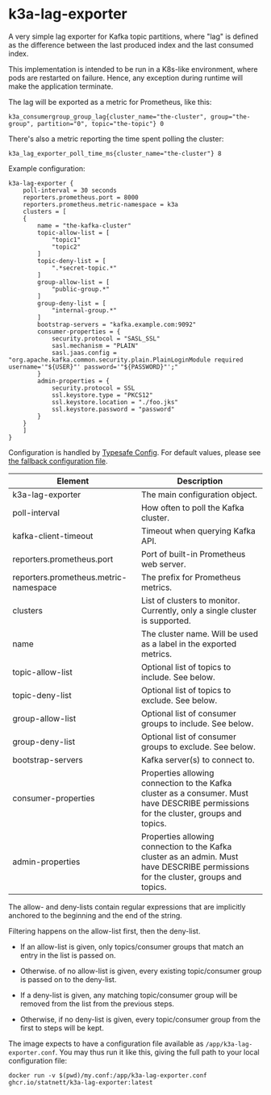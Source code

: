 # k3a-lag-exporter

A very simple lag exporter for Kafka topic partitions, where "lag" is
defined as the difference between the last produced index and the last
consumed index.

This implementation is intended to be run in a K8s-like environment,
where pods are restarted on failure. Hence, any exception during
runtime will make the application terminate.

The lag will be exported as a metric for Prometheus, like this:

```text
k3a_consumergroup_group_lag{cluster_name="the-cluster", group="the-group", partition="0", topic="the-topic"} 0
```

There's also a metric reporting the time spent polling the cluster:

```text
k3a_lag_exporter_poll_time_ms{cluster_name="the-cluster"} 8
```

Example configuration:

```text
k3a-lag-exporter {
    poll-interval = 30 seconds
    reporters.prometheus.port = 8000
    reporters.prometheus.metric-namespace = k3a
    clusters = [
    {
        name = "the-kafka-cluster"
        topic-allow-list = [
            "topic1"
            "topic2"
        ]
        topic-deny-list = [
            ".*secret-topic.*"
        ]
        group-allow-list = [
            "public-group.*"
        ]
        group-deny-list = [
            "internal-group.*"
        ]
        bootstrap-servers = "kafka.example.com:9092"
        consumer-properties = {
            security.protocol = "SASL_SSL"
            sasl.mechanism = "PLAIN"
            sasl.jaas.config = "org.apache.kafka.common.security.plain.PlainLoginModule required username='"${USER}"' password='"${PASSWORD}"';"
        }
        admin-properties = {
            security.protocol = SSL
            ssl.keystore.type = "PKCS12"
            ssl.keystore.location = "./foo.jks"
            ssl.keystore.password = "password"
        }
    }
    ]
}
```

Configuration is handled by [Typesafe
Config](https://github.com/lightbend/config). For default values,
please see [the fallback configuration
file](https://github.com/statnett/k3a-lag-exporter/blob/main/src/main/resources/reference.conf).

| Element                               | Description                                                                                                                           |
|---------------------------------------|---------------------------------------------------------------------------------------------------------------------------------------|
| k3a-lag-exporter                      | The main configuration object.                                                                                                        |
| poll-interval                         | How often to poll the Kafka cluster.                                                                                                  |
| kafka-client-timeout                  | Timeout when querying Kafka API.                                                                                                      |
| reporters.prometheus.port             | Port of built-in Prometheus web server.                                                                                               |
| reporters.prometheus.metric-namespace | The prefix for Prometheus metrics.                                                                                                    |
| clusters                              | List of clusters to monitor. Currently, only a single cluster is supported.                                                           |
| name                                  | The cluster name. Will be used as a label in the exported metrics.                                                                    |
| topic-allow-list                      | Optional list of topics to include. See below.                                                                                        |
| topic-deny-list                       | Optional list of topics to exclude. See below.                                                                                        |
| group-allow-list                      | Optional list of consumer groups to include. See below.                                                                               |
| group-deny-list                       | Optional list of consumer groups to exclude. See below.                                                                               |
| bootstrap-servers                     | Kafka server(s) to connect to.                                                                                                        |
| consumer-properties                   | Properties allowing connection to the Kafka cluster as a consumer. Must have DESCRIBE permissions for the cluster, groups and topics. |
| admin-properties                      | Properties allowing connection to the Kafka cluster as an admin. Must have DESCRIBE permissions for the cluster, groups and topics.   |

The allow- and deny-lists contain regular expressions that are
implicitly anchored to the beginning and the end of the string.

Filtering happens on the allow-list first, then the deny-list.

* If an allow-list is given, only topics/consumer groups that match an
  entry in the list is passed on.

* Otherwise. of no allow-list is given, every existing topic/consumer
  group is passed on to the deny-list.

* If a deny-list is given, any matching topic/consumer group will be
  removed from the list from the previous steps.

* Otherwise, if no deny-list is given, every topic/consumer group from
  the first to steps will be kept.

The image expects to have a configuration file available as
`/app/k3a-lag-exporter.conf`. You may thus run it like this, giving
the full path to your local configuration file:

```shell
docker run -v $(pwd)/my.conf:/app/k3a-lag-exporter.conf ghcr.io/statnett/k3a-lag-exporter:latest
```
